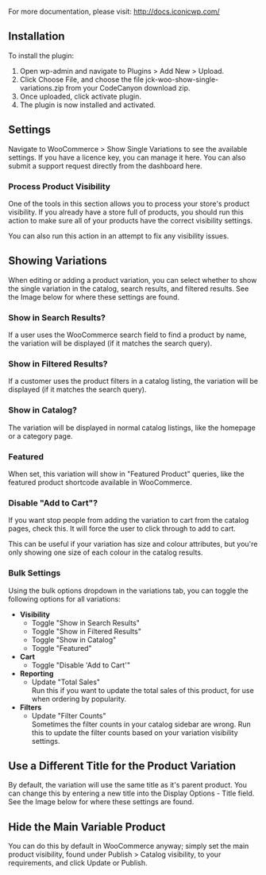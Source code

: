 For more documentation, please visit: http://docs.iconicwp.com/

## Installation

To install the plugin:

1. Open wp-admin and navigate to Plugins > Add New > Upload.
2. Click Choose File, and choose the file jck-woo-show-single-variations.zip from your CodeCanyon download zip.
3. Once uploaded, click activate plugin.
4. The plugin is now installed and activated.

## Settings

Navigate to WooCommerce > Show Single Variations to see the available settings. If you have a licence key, you can manage it here. You can also submit a support request directly from the dashboard here.

### Process Product Visibility

One of the tools in this section allows you to process your store's product visibility. If you already have a store full of products, you should run this action to make sure all of your products have the correct visibility settings.

You can also run this action in an attempt to fix any visibility issues.

## Showing Variations

When editing or adding a product variation, you can select whether to show the single variation in the catalog, search results, and filtered results. See the Image below for where these settings are found.

### Show in Search Results?

If a user uses the WooCommerce search field to find a product by name, the variation will be displayed (if it matches the search query).

### Show in Filtered Results?

If a customer uses the product filters in a catalog listing, the variation will be displayed (if it matches the search query).

### Show in Catalog?

The variation will be displayed in normal catalog listings, like the homepage or a category page.

### Featured

When set, this variation will show in "Featured Product" queries, like the featured product shortcode available in WooCommerce.

### Disable "Add to Cart"?

If you want stop people from adding the variation to cart from the catalog pages, check this. It will force the user to click through to add to cart. 

This can be useful if your variation has size and colour attributes, but you're only showing one size of each colour in the catalog results.

### Bulk Settings

Using the bulk options dropdown in the variations tab, you can toggle the following options for all variations:

* **Visibility**  
  * Toggle "Show in Search Results"
  * Toggle "Show in Filtered Results"
  * Toggle "Show in Catalog"
  * Toggle "Featured"
* **Cart**
  * Toggle "Disable 'Add to Cart'"
* **Reporting**
  * Update "Total Sales"  
    Run this if you want to update the total sales of this product, for use when ordering by popularity.
* **Filters**
  * Update "Filter Counts"  
    Sometimes the filter counts in your catalog sidebar are wrong. Run this to update the filter counts based on your variation visibility settings.

## Use a Different Title for the Product Variation

By default, the variation will use the same title as it's parent product. You can change this by entering a new title into the Display Options - Title field. See the Image below for where these settings are found.

## Hide the Main Variable Product

You can do this by default in WooCommerce anyway; simply set the main product visibility, found under Publish > Catalog visibility, to your requirements, and click Update or Publish.